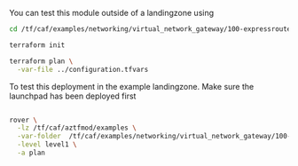 You can test this module outside of a landingzone using

```bash
cd /tf/caf/examples/networking/virtual_network_gateway/100-expressroute-gateway/standalone

terraform init

terraform plan \
  -var-file ../configuration.tfvars


```

To test this deployment in the example landingzone. Make sure the launchpad has been deployed first

```bash

rover \
  -lz /tf/caf/aztfmod/examples \
  -var-folder  /tf/caf/examples/networking/virtual_network_gateway/100-expressroute-gateway/ \
  -level level1 \
  -a plan

```